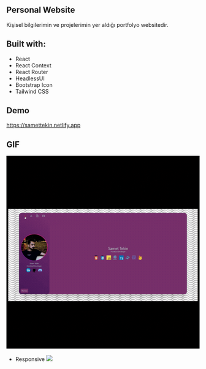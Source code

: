 ## Personal Website

Kişisel bilgilerimin ve projelerimin yer aldığı portfolyo websitedir.

## Built with:

- React
- React Context
- React Router
- HeadlessUI
- Bootstrap Icon
- Tailwind CSS

## Demo
https://samettekin.netlify.app

## GIF
![](https://github.com/samettekin01/personal-website/blob/master/main.gif)

- Responsive
![](https://github.com/samettekin01/personal-website/blob/master/responsive.gif)
